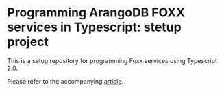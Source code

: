 # Programming ArangoDB FOXX services in Typescript: stetup project

This is a setup repository for programming Foxx services using Typescript 2.0. 

Please refer to the accompanying [article](http://devblog.ztp.pt/).
